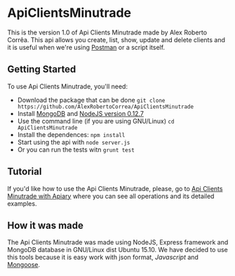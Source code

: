# ApiClientsMinutrade

This is the version 1.0 of Api Clients Minutrade made by Alex Roberto Corrêa. This api allows you create, list, show, 
update and delete clients and it is useful when we're using [Postman](https://www.getpostman.com/) or a script itself.

## Getting Started

To use Api Clients Minutrade, you'll need:

- Download the package that can be done `git clone https://github.com/AlexRobertoCorrea/ApiClientsMinutrade`
- Install [MongoDB](https://docs.mongodb.org/manual/installation/) and [NodeJS version 0.12.7](https://nodejs.org/en/blog/release/v0.12.7/)  
- Use the command line (if you are using GNU/Linux) `cd ApiClientsMinutrade`
- Install the dependences: `npm install`
- Start using the api with `node server.js`
- Or you can run the tests witn `grunt test`

## Tutorial

If you'd like how to use the Api Clients Minutrade, please, go to [Api Clients Minutrade with Apiary](http://docs.apiclientsminutrade.apiary.io/) where you can 
see all operations and its detailed examples.

## How it was made

The Api Clients Minutrade was made using NodeJS, Express framework and MongoDB database in
GNU/Linux dist Ubuntu 15.10. We have decided to use this tools because it is easy 
work with json format, *Javascript* and [Mongoose](http://mongoosejs.com/).